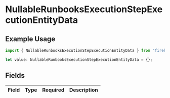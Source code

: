 # NullableRunbooksExecutionStepExecutionEntityData

## Example Usage

```typescript
import { NullableRunbooksExecutionStepExecutionEntityData } from "firehydrant-typescript-sdk/models/components";

let value: NullableRunbooksExecutionStepExecutionEntityData = {};
```

## Fields

| Field       | Type        | Required    | Description |
| ----------- | ----------- | ----------- | ----------- |